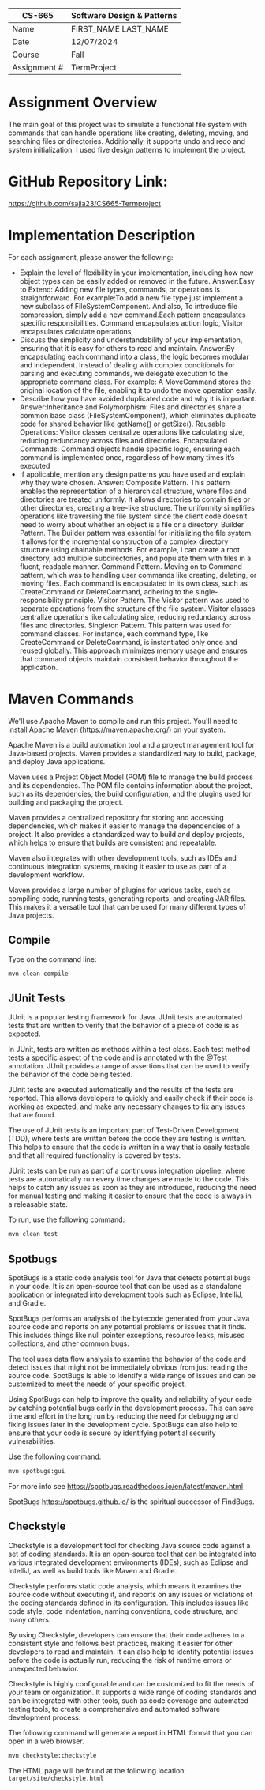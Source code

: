 
| CS-665       | Software Design & Patterns |
|--------------|----------------------------|
| Name         | FIRST_NAME LAST_NAME       |
| Date         | 12/07/2024                 |
| Course       | Fall                       |
| Assignment # | TermProject                |

# Assignment Overview
The main goal of this project was to simulate a functional file system with commands that can handle operations like creating, deleting, moving, and searching files or directories. Additionally, it supports undo and redo and system initialization. I used five design patterns to implement the project.

# GitHub Repository Link:
https://github.com/sajia23/CS665-Termproject

# Implementation Description 


For each assignment, please answer the following:

- Explain the level of flexibility in your implementation, including how new object types can
be easily added or removed in the future.
Answer:Easy to Extend: Adding new file types, commands, or operations is straightforward. For example:To add a new file type just implement a new subclass of FileSystemComponent. And also, To introduce file compression, simply add a new command.Each pattern encapsulates specific responsibilities. Command encapsulates action logic, Visitor encapsulates calculate operations,
- Discuss the simplicity and understandability of your implementation, ensuring that it is
easy for others to read and maintain.
Answer:By encapsulating each command into a class, the logic becomes modular and independent. Instead of dealing with complex conditionals for parsing and executing commands, we delegate execution to the appropriate command class. For example: A MoveCommand stores the original location of the file, enabling it to undo the move operation easily.
- Describe how you have avoided duplicated code and why it is important.
Answer:Inheritance and Polymorphism: Files and directories share a common base class (FileSystemComponent), which eliminates duplicate code for shared behavior like getName() or getSize(). Reusable Operations: Visitor classes centralize operations like calculating size, reducing redundancy across files and directories. Encapsulated Commands: Command objects handle specific logic, ensuring each command is implemented once, regardless of how many times it’s executed
- If applicable, mention any design patterns you have used and explain why they were
chosen.
Answer:
Composite Pattern. This pattern enables the representation of a hierarchical structure, where files and directories are treated uniformly. It allows directories to contain files or other directories, creating a tree-like structure. The uniformity simplifies operations like traversing the file system since the client code doesn’t need to worry about whether an object is a file or a directory. 
Builder Pattern. The Builder pattern was essential for initializing the file system. It allows for the incremental construction of a complex directory structure using chainable methods. For example, I can create a root directory, add multiple subdirectories, and populate them with files in a fluent, readable manner.
Command Pattern. Moving on to Command pattern, which was  to handling user commands like creating, deleting, or moving files. Each command is encapsulated in its own class, such as CreateCommand or DeleteCommand, adhering to the single-responsibility principle.
Visitor Pattern. The Visitor pattern was used to separate operations from the structure of the file system. Visitor classes centralize operations like calculating size, reducing redundancy across files and directories. 
Singleton Pattern. This pattern was used for command classes. For instance, each command type, like CreateCommand or DeleteCommand, is instantiated only once and reused globally. This approach minimizes memory usage and ensures that command objects maintain consistent behavior throughout the application.
# Maven Commands

We'll use Apache Maven to compile and run this project. You'll need to install Apache Maven (https://maven.apache.org/) on your system. 

Apache Maven is a build automation tool and a project management tool for Java-based projects. Maven provides a standardized way to build, package, and deploy Java applications.

Maven uses a Project Object Model (POM) file to manage the build process and its dependencies. The POM file contains information about the project, such as its dependencies, the build configuration, and the plugins used for building and packaging the project.

Maven provides a centralized repository for storing and accessing dependencies, which makes it easier to manage the dependencies of a project. It also provides a standardized way to build and deploy projects, which helps to ensure that builds are consistent and repeatable.

Maven also integrates with other development tools, such as IDEs and continuous integration systems, making it easier to use as part of a development workflow.

Maven provides a large number of plugins for various tasks, such as compiling code, running tests, generating reports, and creating JAR files. This makes it a versatile tool that can be used for many different types of Java projects.

## Compile
Type on the command line: 

```bash
mvn clean compile
```



## JUnit Tests
JUnit is a popular testing framework for Java. JUnit tests are automated tests that are written to verify that the behavior of a piece of code is as expected.

In JUnit, tests are written as methods within a test class. Each test method tests a specific aspect of the code and is annotated with the @Test annotation. JUnit provides a range of assertions that can be used to verify the behavior of the code being tested.

JUnit tests are executed automatically and the results of the tests are reported. This allows developers to quickly and easily check if their code is working as expected, and make any necessary changes to fix any issues that are found.

The use of JUnit tests is an important part of Test-Driven Development (TDD), where tests are written before the code they are testing is written. This helps to ensure that the code is written in a way that is easily testable and that all required functionality is covered by tests.

JUnit tests can be run as part of a continuous integration pipeline, where tests are automatically run every time changes are made to the code. This helps to catch any issues as soon as they are introduced, reducing the need for manual testing and making it easier to ensure that the code is always in a releasable state.

To run, use the following command:
```bash
mvn clean test
```


## Spotbugs 

SpotBugs is a static code analysis tool for Java that detects potential bugs in your code. It is an open-source tool that can be used as a standalone application or integrated into development tools such as Eclipse, IntelliJ, and Gradle.

SpotBugs performs an analysis of the bytecode generated from your Java source code and reports on any potential problems or issues that it finds. This includes things like null pointer exceptions, resource leaks, misused collections, and other common bugs.

The tool uses data flow analysis to examine the behavior of the code and detect issues that might not be immediately obvious from just reading the source code. SpotBugs is able to identify a wide range of issues and can be customized to meet the needs of your specific project.

Using SpotBugs can help to improve the quality and reliability of your code by catching potential bugs early in the development process. This can save time and effort in the long run by reducing the need for debugging and fixing issues later in the development cycle. SpotBugs can also help to ensure that your code is secure by identifying potential security vulnerabilities.

Use the following command:

```bash
mvn spotbugs:gui 
```

For more info see 
https://spotbugs.readthedocs.io/en/latest/maven.html

SpotBugs https://spotbugs.github.io/ is the spiritual successor of FindBugs.


## Checkstyle 

Checkstyle is a development tool for checking Java source code against a set of coding standards. It is an open-source tool that can be integrated into various integrated development environments (IDEs), such as Eclipse and IntelliJ, as well as build tools like Maven and Gradle.

Checkstyle performs static code analysis, which means it examines the source code without executing it, and reports on any issues or violations of the coding standards defined in its configuration. This includes issues like code style, code indentation, naming conventions, code structure, and many others.

By using Checkstyle, developers can ensure that their code adheres to a consistent style and follows best practices, making it easier for other developers to read and maintain. It can also help to identify potential issues before the code is actually run, reducing the risk of runtime errors or unexpected behavior.

Checkstyle is highly configurable and can be customized to fit the needs of your team or organization. It supports a wide range of coding standards and can be integrated with other tools, such as code coverage and automated testing tools, to create a comprehensive and automated software development process.

The following command will generate a report in HTML format that you can open in a web browser. 

```bash
mvn checkstyle:checkstyle
```

The HTML page will be found at the following location:
`target/site/checkstyle.html`




